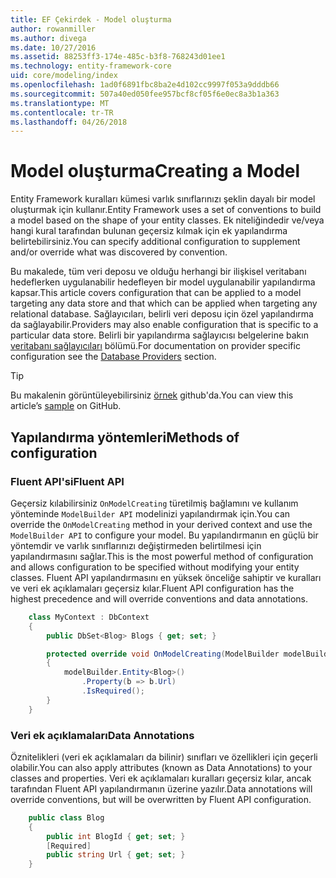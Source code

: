 ```yaml
---
title: EF Çekirdek - Model oluşturma
author: rowanmiller
ms.author: divega
ms.date: 10/27/2016
ms.assetid: 88253ff3-174e-485c-b3f8-768243d01ee1
ms.technology: entity-framework-core
uid: core/modeling/index
ms.openlocfilehash: 1ad0f6891fbc8ba2e4d102cc9997f053a9dddb66
ms.sourcegitcommit: 507a40ed050fee957bcf8cf05f6e0ec8a3b1a363
ms.translationtype: MT
ms.contentlocale: tr-TR
ms.lasthandoff: 04/26/2018
---
```

# <a name="creating-a-model"></a><span data-ttu-id="6c7ce-102">Model oluşturma</span><span class="sxs-lookup"><span data-stu-id="6c7ce-102">Creating a Model</span></span>

<span data-ttu-id="6c7ce-103">Entity Framework kuralları kümesi varlık sınıflarınızı şeklin dayalı bir model oluşturmak için kullanır.</span><span class="sxs-lookup"><span data-stu-id="6c7ce-103">Entity Framework uses a set of conventions to build a model based on the shape of your entity classes.</span></span> <span data-ttu-id="6c7ce-104">Ek niteliğindedir ve/veya hangi kural tarafından bulunan geçersiz kılmak için ek yapılandırma belirtebilirsiniz.</span><span class="sxs-lookup"><span data-stu-id="6c7ce-104">You can specify additional configuration to supplement and/or override what was discovered by convention.</span></span>

<span data-ttu-id="6c7ce-105">Bu makalede, tüm veri deposu ve olduğu herhangi bir ilişkisel veritabanı hedeflerken uygulanabilir hedefleyen bir model uygulanabilir yapılandırma kapsar.</span><span class="sxs-lookup"><span data-stu-id="6c7ce-105">This article covers configuration that can be applied to a model targeting any data store and that which can be applied when targeting any relational database.</span></span> <span data-ttu-id="6c7ce-106">Sağlayıcıları, belirli veri deposu için özel yapılandırma da sağlayabilir.</span><span class="sxs-lookup"><span data-stu-id="6c7ce-106">Providers may also enable configuration that is specific to a particular data store.</span></span> <span data-ttu-id="6c7ce-107">Belirli bir yapılandırma sağlayıcısı belgelerine bakın [veritabanı sağlayıcıları](../providers/index.md) bölümü.</span><span class="sxs-lookup"><span data-stu-id="6c7ce-107">For documentation on provider specific configuration see the [Database Providers](../providers/index.md) section.</span></span>

> [!TIP]  
> <span data-ttu-id="6c7ce-108">Bu makalenin görüntüleyebilirsiniz [örnek](https://github.com/aspnet/EntityFramework.Docs/tree/master/samples) github'da.</span><span class="sxs-lookup"><span data-stu-id="6c7ce-108">You can view this article’s [sample](https://github.com/aspnet/EntityFramework.Docs/tree/master/samples) on GitHub.</span></span>

## <a name="methods-of-configuration"></a><span data-ttu-id="6c7ce-109">Yapılandırma yöntemleri</span><span class="sxs-lookup"><span data-stu-id="6c7ce-109">Methods of configuration</span></span>

### <a name="fluent-api"></a><span data-ttu-id="6c7ce-110">Fluent API'si</span><span class="sxs-lookup"><span data-stu-id="6c7ce-110">Fluent API</span></span>

<span data-ttu-id="6c7ce-111">Geçersiz kılabilirsiniz `OnModelCreating` türetilmiş bağlamını ve kullanım yönteminde `ModelBuilder API` modelinizi yapılandırmak için.</span><span class="sxs-lookup"><span data-stu-id="6c7ce-111">You can override the `OnModelCreating` method in your derived context and use the `ModelBuilder API` to configure your model.</span></span> <span data-ttu-id="6c7ce-112">Bu yapılandırmanın en güçlü bir yöntemdir ve varlık sınıflarınızı değiştirmeden belirtilmesi için yapılandırmasını sağlar.</span><span class="sxs-lookup"><span data-stu-id="6c7ce-112">This is the most powerful method of configuration and allows configuration to be specified without modifying your entity classes.</span></span> <span data-ttu-id="6c7ce-113">Fluent API yapılandırmasını en yüksek önceliğe sahiptir ve kuralları ve veri ek açıklamaları geçersiz kılar.</span><span class="sxs-lookup"><span data-stu-id="6c7ce-113">Fluent API configuration has the highest precedence and will override conventions and data annotations.</span></span>

<!-- [!code-csharp[Main](samples/core/Modeling/FluentAPI/Samples/Required.cs?range=5-15&highlight=5-10)] -->

``` csharp
    class MyContext : DbContext
    {
        public DbSet<Blog> Blogs { get; set; }

        protected override void OnModelCreating(ModelBuilder modelBuilder)
        {
            modelBuilder.Entity<Blog>()
                .Property(b => b.Url)
                .IsRequired();
        }
    }
```

### <a name="data-annotations"></a><span data-ttu-id="6c7ce-114">Veri ek açıklamaları</span><span class="sxs-lookup"><span data-stu-id="6c7ce-114">Data Annotations</span></span>

<span data-ttu-id="6c7ce-115">Öznitelikleri (veri ek açıklamaları da bilinir) sınıfları ve özellikleri için geçerli olabilir.</span><span class="sxs-lookup"><span data-stu-id="6c7ce-115">You can also apply attributes (known as Data Annotations) to your classes and properties.</span></span> <span data-ttu-id="6c7ce-116">Veri ek açıklamaları kuralları geçersiz kılar, ancak tarafından Fluent API yapılandırmanın üzerine yazılır.</span><span class="sxs-lookup"><span data-stu-id="6c7ce-116">Data annotations will override conventions, but will be overwritten by Fluent API configuration.</span></span>

<!-- [!code-csharp[Main](samples/core/Modeling/DataAnnotations/Samples/Required.cs?range=11-16&highlight=4)] -->
``` csharp
    public class Blog
    {
        public int BlogId { get; set; }
        [Required]
        public string Url { get; set; }
    }
```
